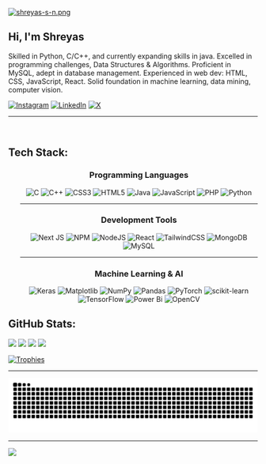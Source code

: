 [![shreyas-s-n.png](https://i.postimg.cc/cHWpPsKr/shreyas-s-n.png)](CoverPage_Shreyas)



## Hi, I'm Shreyas
<div align="left"><p>Skilled in Python, C/C++, and currently expanding skills in java. Excelled in programming challenges, Data Structures & Algorithms. Proficient in MySQL, adept in database management. Experienced in web dev: HTML, CSS, JavaScript, React. Solid foundation in machine learning, data mining, computer vision.</p>
</div>

[![Instagram](https://img.shields.io/badge/Instagram-%23E4405F.svg?logo=Instagram&logoColor=white)](https://instagram.com/shreyas_s_n_) [![LinkedIn](https://img.shields.io/badge/LinkedIn-%230077B5.svg?logo=linkedin&logoColor=white)](https://linkedin.com/in/shreyassn) [![X](https://img.shields.io/badge/X-black.svg?logo=X&logoColor=white)](https://x.com/shreyassnhere) 

<hr>
</br>

## Tech Stack:
<div align="center">
    <ul>
        <h3>Programming Languages</h3>
        <img src="https://img.shields.io/badge/c-%2300599C.svg?style=plastic&logo=c&logoColor=white" alt="C">
        <img src="https://img.shields.io/badge/c++-%2300599C.svg?style=plastic&logo=c%2B%2B&logoColor=white" alt="C++">
        <img src="https://img.shields.io/badge/css3-%231572B6.svg?style=plastic&logo=css3&logoColor=white" alt="CSS3">
        <img src="https://img.shields.io/badge/html5-%23E34F26.svg?style=plastic&logo=html5&logoColor=white" alt="HTML5">
        <img src="https://img.shields.io/badge/java-%23ED8B00.svg?style=plastic&logo=java&logoColor=white" alt="Java">
        <img src="https://img.shields.io/badge/javascript-%23323330.svg?style=plastic&logo=javascript&logoColor=%23F7DF1E" alt="JavaScript">
        <img src="https://img.shields.io/badge/php-%23777BB4.svg?style=plastic&logo=php&logoColor=white" alt="PHP">
        <img src="https://img.shields.io/badge/python-3670A0?style=plastic&logo=python&logoColor=ffdd54" alt="Python">
<!--         <img src="https://img.shields.io/badge/typescript-%23007ACC.svg?style=plastic&logo=typescript&logoColor=white" alt="TypeScript"> -->
        <hr/>
        <h3>Development Tools</h3>
<!--         <img src="https://img.shields.io/badge/AWS-%23FF9900.svg?style=plastic&logo=amazon-aws&logoColor=white" alt="AWS"> -->
<!--         <img src="https://img.shields.io/badge/azure-%230072C6.svg?style=plastic&logo=microsoft-azure&logoColor=white" alt="Azure"> -->
<!--         <img src="https://img.shields.io/badge/GoogleCloud-%234285F4.svg?style=plastic&logo=google-cloud&logoColor=white" alt="Google Cloud"> -->
<!--         <img src="https://img.shields.io/badge/netlify-%23000000.svg?style=plastic&logo=netlify&logoColor=%2300C7B7" alt="Netlify"> -->
<!--         <img src="https://img.shields.io/badge/Anaconda-%2344A833.svg?style=plastic&logo=anaconda&logoColor=white" alt="Anaconda"> -->
<!--         <img src="https://img.shields.io/badge/angular.js-%23E23237.svg?style=plastic&logo=angularjs&logoColor=white" alt="Angular.js"> -->
<!--         <img src="https://img.shields.io/badge/Apache%20Spark-FDEE21?style=plastic&logo=apachespark&logoColor=black" alt="Apache Spark"> -->
<!--         <img src="https://img.shields.io/badge/django-%23092E20.svg?style=plastic&logo=django&logoColor=white" alt="Django"> -->
<!--         <img src="https://img.shields.io/badge/express.js-%23404d59.svg?style=plastic&logo=express&logoColor=%2361DAFB" alt="Express.js"> -->
<!--         <img src="https://img.shields.io/badge/flask-%23000.svg?style=plastic&logo=flask&logoColor=white" alt="Flask"> -->
        <img src="https://img.shields.io/badge/Next-black?style=plastic&logo=next.js&logoColor=white" alt="Next JS">
        <img src="https://img.shields.io/badge/NPM-%23CB3837.svg?style=plastic&logo=npm&logoColor=white" alt="NPM">
        <img src="https://img.shields.io/badge/node.js-6DA55F?style=plastic&logo=node.js&logoColor=white" alt="NodeJS">
        <img src="https://img.shields.io/badge/react-%2320232a.svg?style=plastic&logo=react&logoColor=%2361DAFB" alt="React">
<!--         <img src="https://img.shields.io/badge/react_native-%2320232a.svg?style=plastic&logo=react&logoColor=%2361DAFB" alt="React Native"> -->
<!--         <img src="https://img.shields.io/badge/-React%20Query-FF4154?style=plastic&logo=react%20query&logoColor=white" alt="React Query"> -->
<!--         <img src="https://img.shields.io/badge/React_Router-CA4245?style=plastic&logo=react-router&logoColor=white" alt="React Router"> -->
<!--         <img src="https://img.shields.io/badge/React%20Hook%20Form-%23EC5990.svg?style=plastic&logo=reacthookform&logoColor=white" alt="React Hook Form"> -->
        <img src="https://img.shields.io/badge/tailwindcss-%2338B2AC.svg?style=plastic&logo=tailwind-css&logoColor=white" alt="TailwindCSS">
<!--         <img src="https://img.shields.io/badge/threejs-black?style=plastic&logo=three.js&logoColor=white" alt="Three js"> -->
<!--         <img src="https://img.shields.io/badge/vite-%23646CFF.svg?style=plastic&logo=vite&logoColor=white" alt="Vite"> -->
<!--         <img src="https://img.shields.io/badge/vue.js-%2335495e.svg?style=plastic&logo=vuedotjs&logoColor=%234FC08D" alt="Vue.js"> -->
        <img src="https://img.shields.io/badge/MongoDB-%234ea94b.svg?style=plastic&logo=mongodb&logoColor=white" alt="MongoDB">
        <img src="https://img.shields.io/badge/mysql-%2300000f.svg?style=plastic&logo=mysql&logoColor=white" alt="MySQL">
<!--         <img src="https://img.shields.io/badge/Neo4j-008CC1?style=plastic&logo=neo4j&logoColor=white" alt="Neo4J"> -->
        <hr/>
        <h3>Machine Learning & AI</h3>
        <img src="https://img.shields.io/badge/Keras-%23D00000.svg?style=plastic&logo=Keras&logoColor=white" alt="Keras">
        <img src="https://img.shields.io/badge/Matplotlib-%23ffffff.svg?style=plastic&logo=Matplotlib&logoColor=black" alt="Matplotlib">
<!--         <img src="https://img.shields.io/badge/mlflow-%23d9ead3.svg?style=plastic&logo=numpy&logoColor=blue" alt="mlflow"> -->
        <img src="https://img.shields.io/badge/numpy-%23013243.svg?style=plastic&logo=numpy&logoColor=white" alt="NumPy">
        <img src="https://img.shields.io/badge/pandas-%23150458.svg?style=plastic&logo=pandas&logoColor=white" alt="Pandas">
        <img src="https://img.shields.io/badge/PyTorch-%23EE4C2C.svg?style=plastic&logo=PyTorch&logoColor=white" alt="PyTorch">
        <img src="https://img.shields.io/badge/scikit--learn-%23F7931E.svg?style=plastic&logo=scikit-learn&logoColor=white" alt="scikit-learn">
        <img src="https://img.shields.io/badge/TensorFlow-%23FF6F00.svg?style=plastic&logo=TensorFlow&logoColor=white" alt="TensorFlow">
<!--         <img src="https://img.shields.io/badge/SciPy-%230C55A5.svg?style=plastic&logo=scipy&logoColor=%white" alt="Scipy"> -->
        <img src="https://img.shields.io/badge/power_bi-F2C811?style=plastic&logo=powerbi&logoColor=black" alt="Power Bi">
        <img src="https://img.shields.io/badge/opencv-%23white.svg?style=plastic&logo=opencv&logoColor=white" alt="OpenCV">
    </ul>
</div>


##  GitHub Stats:
<div>
  <img width="440px" src="https://github-readme-stats.vercel.app/api?username=shreyassn&show_icons=true&theme=onedark">
  <img width="385px" src="https://github-readme-stats.anuraghazra1.vercel.app/api/top-langs/?username=shreyassn&layout=compact&theme=onedark" />
  <img width="440px" src="https://github-readme-activity-graph.vercel.app/graph?username=shreyassn&theme=github">
  <img width="385px" src="https://github-readme-streak-stats.herokuapp.com/?user=shreyassn&theme=onedark" />
</div>

[![Trophies](https://github-profile-trophy.vercel.app/?username=shreyassn&theme=onedark)](https://github.com/ryo-ma/github-profile-trophy)

<hr/>

![Snake animation](https://raw.githubusercontent.com/ShreyasSN/ShreyasSN/output/github-contribution-grid-snake-dark.svg)

---
[![](https://visitcount.itsvg.in/api?id=shreyassn&icon=7&color=1)](https://visitcount.itsvg.in)

<!-- Proudly created with GPRM ( https://gprm.itsvg.in ) -->
